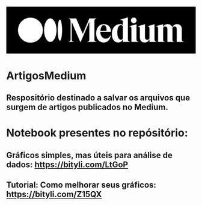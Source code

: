 <p align="center">
  <img src="medium.png" >
</p>

# ArtigosMedium
## Respositório destinado a salvar os arquivos que surgem de artigos publicados no Medium.

# Notebook presentes no repósitório:

## Gráficos simples, mas úteis para análise de dados: https://bityli.com/LtGoP
## Tutorial: Como melhorar seus gráficos: https://bityli.com/Z15QX
